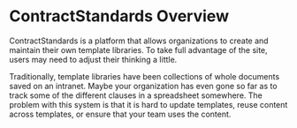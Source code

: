 # ContractStandards Overview

ContractStandards is a platform that allows organizations to create and maintain their own template libraries. To take full advantage of the site, users may need to adjust their thinking a little. 

Traditionally, template libraries have been collections of whole documents saved on an intranet. Maybe your organization has even gone so far as to track some of the different clauses in a spreadsheet somewhere. The problem with this system is that it is hard to update templates, reuse content across templates, or ensure that your team uses the content.

 